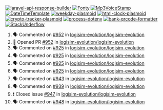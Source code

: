 [![laravel-api-response-builder](https://github-readme-stats.vercel.app/api/pin/?username=MarcinOrlowski&repo=laravel-api-response-builder&theme=default&hide_border=true&title_color=87c9c3&text_color=62696d&icon_color=636a6d&bg_color=30393e)](https://github.com/MarcinOrlowski/laravel-api-response-builder)
[![Fonty](https://github-readme-stats.vercel.app/api/pin/?username=MarcinOrlowski&repo=Fonty&theme=default&hide_border=true&title_color=87c9c3&text_color=62696d&icon_color=636a6d&bg_color=30393e)](https://github.com/MarcinOrlowski/Fonty)
[![Mp3VoiceStamp](https://github-readme-stats.vercel.app/api/pin/?username=MarcinOrlowski&repo=Mp3VoiceStamp&theme=default&hide_border=true&title_color=87c9c3&text_color=62696d&icon_color=636a6d&bg_color=30393e)](https://github.com/MarcinOrlowski/Mp3VoiceStamp)
[![DateTimeTemplate](https://github-readme-stats.vercel.app/api/pin/?username=MarcinOrlowski&repo=DateTimeTemplate&theme=default&hide_border=true&title_color=87c9c3&text_color=62696d&icon_color=636a6d&bg_color=30393e)](https://github.com/MarcinOrlowski/DateTimeTemplate)
[![weekday-plasmoid](https://github-readme-stats.vercel.app/api/pin/?username=MarcinOrlowski&repo=weekday-plasmoid&theme=default&hide_border=true&title_color=87c9c3&text_color=62696d&icon_color=636a6d&bg_color=30393e)](https://github.com/MarcinOrlowski/weekday-plasmoid)
[![html-clock-plasmoid](https://github-readme-stats.vercel.app/api/pin/?username=MarcinOrlowski&repo=html-clock-plasmoid&theme=default&hide_border=true&title_color=87c9c3&text_color=62696d&icon_color=636a6d&bg_color=30393e)](https://github.com/MarcinOrlowski/html-clock-plasmoid)
[![crypto-tracker-plasmoid](https://github-readme-stats.vercel.app/api/pin/?username=MarcinOrlowski&repo=crypto-tracker-plasmoid&theme=default&hide_border=true&title_color=87c9c3&text_color=62696d&icon_color=636a6d&bg_color=30393e)](https://github.com/MarcinOrlowski/crypto-tracker-plasmoid)
[![process-dotenv](https://github-readme-stats.vercel.app/api/pin/?username=MarcinOrlowski&repo=process-dotenv&theme=default&hide_border=true&title_color=87c9c3&text_color=62696d&icon_color=636a6d&bg_color=30393e)](https://github.com/MarcinOrlowski/process-dotenv)
[![bank-qrcode-formatter](https://github-readme-stats.vercel.app/api/pin/?username=MarcinOrlowski&repo=bank-qrcode-formatter&theme=default&hide_border=true&title_color=87c9c3&text_color=62696d&icon_color=636a6d&bg_color=30393e)](https://github.com/MarcinOrlowski/bank-qrcode-formatter)
[![StackUnderflow](https://github-readme-stats.vercel.app/api/pin/?username=MarcinOrlowski&repo=StackUnderflow&theme=default&hide_border=true&title_color=87c9c3&text_color=62696d&icon_color=636a6d&bg_color=30393e)](https://github.com/MarcinOrlowski/StackUnderflow)

<!--START_SECTION:activity-->
1. 🗣 Commented on [#952](https://github.com/logisim-evolution/logisim-evolution/issues/952) in [logisim-evolution/logisim-evolution](https://github.com/logisim-evolution/logisim-evolution)
2. 💪 Opened PR [#952](https://github.com/logisim-evolution/logisim-evolution/pull/952) in [logisim-evolution/logisim-evolution](https://github.com/logisim-evolution/logisim-evolution)
3. 🗣 Commented on [#925](https://github.com/logisim-evolution/logisim-evolution/issues/925) in [logisim-evolution/logisim-evolution](https://github.com/logisim-evolution/logisim-evolution)
4. 🗣 Commented on [#925](https://github.com/logisim-evolution/logisim-evolution/issues/925) in [logisim-evolution/logisim-evolution](https://github.com/logisim-evolution/logisim-evolution)
5. 🗣 Commented on [#925](https://github.com/logisim-evolution/logisim-evolution/issues/925) in [logisim-evolution/logisim-evolution](https://github.com/logisim-evolution/logisim-evolution)
6. 🗣 Commented on [#925](https://github.com/logisim-evolution/logisim-evolution/issues/925) in [logisim-evolution/logisim-evolution](https://github.com/logisim-evolution/logisim-evolution)
7. 🗣 Commented on [#943](https://github.com/logisim-evolution/logisim-evolution/issues/943) in [logisim-evolution/logisim-evolution](https://github.com/logisim-evolution/logisim-evolution)
8. 🗣 Commented on [#939](https://github.com/logisim-evolution/logisim-evolution/issues/939) in [logisim-evolution/logisim-evolution](https://github.com/logisim-evolution/logisim-evolution)
9. ❗️ Closed issue [#947](https://github.com/logisim-evolution/logisim-evolution/issues/947) in [logisim-evolution/logisim-evolution](https://github.com/logisim-evolution/logisim-evolution)
10. 🗣 Commented on [#948](https://github.com/logisim-evolution/logisim-evolution/issues/948) in [logisim-evolution/logisim-evolution](https://github.com/logisim-evolution/logisim-evolution)
<!--END_SECTION:activity-->

